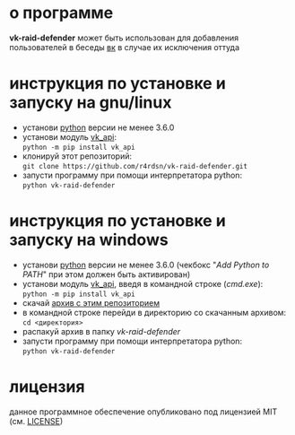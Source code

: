 # о программе
**vk-raid-defender** может быть использован для добавления пользователей в беседы [вк](https://vk.com) в случае их исключения оттуда

# инструкция по установке и запуску на gnu/linux
* установи [python](https://www.python.org/downloads) версии не менее 3.6.0
* установи модуль [vk_api](https://github.com/python273/vk_api):  
```python -m pip install vk_api```
* клонируй этот репозиторий:  
```git clone https://github.com/r4rdsn/vk-raid-defender.git```
* запусти программу при помощи интерпретатора python:  
```python vk-raid-defender```

# инструкция по установке и запуску на windows
* установи [python](https://www.python.org/downloads) версии не менее 3.6.0 (чекбокс "*Add Python to PATH*" при этом должен быть активирован)
* установи модуль [vk_api](https://github.com/python273/vk_api), введя в командной строке (*cmd.exe*):  
```python -m pip install vk_api```
* скачай [архив с этим репозиторием](https://github.com/r4rdsn/vk-raid-defender/archive/master.zip)
* в командной строке перейди в директорию со скачанным архивом:  
```cd <директория>```
* распакуй архив в папку *vk-raid-defender*
* запусти программу при помощи интерпретатора python:  
```python vk-raid-defender```

# лицензия
данное программное обеспечение опубликовано под лицензией MIT (см. [LICENSE](https://raw.github.com/r4rdsn/vk-raid-defender/master/LICENSE))
